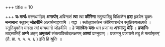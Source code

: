 +++
title = 10

+++
**यः** **मर्त्यः** मरणधर्माहम् **अमर्त्यम्** अविनाशं **त्वा** त्वां **कीरिणा** स्तुत्यादिषु विक्षिप्तेन **हृदा** हृदयेन युक्तः **मन्यमानः** स्तुवन् **जोहवीमि** अत्यर्थमाह्वयामि । यद्वा । स्तोतृवाचकेन कीरिणाशब्देन स्तुतिरुपलक्ष्यते । स्तुतियुक्तेन मनसा त्वां मन्यमानो जोहवीमि । हे **जातवेदः** **यशः** धनं प्रजां वा **अस्मासु** **धेहि** । **प्रजाभिः** त्वद्दत्ताभिर्हे **अग्ने** अहम् **अमृतत्वं** संतत्यविच्छेदलक्षणम् **अश्यां** प्राप्नुयाम् । प्रजामनु प्रजायसे तदु ते मर्त्यामृतम्' (तै. ब्रा. १. ५. ५. ६ ) इति हि श्रुतिः ॥